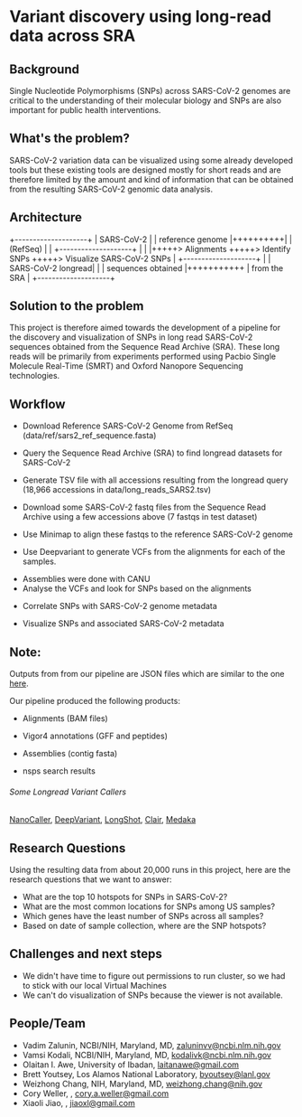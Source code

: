 # Variant discovery using long-read data across SRA

## Background
Single Nucleotide Polymorphisms (SNPs) across SARS-CoV-2 genomes are critical to the understanding of their molecular biology and SNPs are also important for public health interventions.

## What's the problem?
SARS-CoV-2 variation data can be visualized using some already developed tools but these existing tools are designed mostly for short reads and are therefore limited by the amount and kind of information that can be obtained from the resulting SARS-CoV-2 genomic data analysis.

## Architecture

+--------------------+
| SARS-CoV-2         |
| reference genome   |++++++++++|
| (RefSeq)           |          |
+--------------------+          |
                                |
                                |+++++> Alignments +++++> Identify SNPs +++++> Visualize SARS-CoV-2 SNPs
                                |
+--------------------+          |
| SARS-CoV-2 longread|          |
| sequences obtained |+++++++++++
| from the SRA       |
+--------------------+



## Solution to the problem
This project is therefore aimed towards the development of a pipeline for the discovery and visualization of SNPs in long read SARS-CoV-2 sequences obtained from the Sequence Read Archive (SRA). These long reads will be primarily from experiments performed using Pacbio Single Molecule Real-Time (SMRT) and Oxford Nanopore Sequencing technologies.

## Workflow
+ Download Reference SARS-CoV-2 Genome from RefSeq (data/ref/sars2_ref_sequence.fasta)
- Query the Sequence Read Archive (SRA) to find longread datasets for SARS-CoV-2
+ Generate TSV file with all accessions resulting from the longread query (18,966 accessions in data/long_reads_SARS2.tsv)
- Download some SARS-CoV-2 fastq files from the Sequence Read Archive using a few accessions above (7 fastqs in test dataset)
+ Use Minimap to align these fastqs to the reference SARS-CoV-2 genome
- Use Deepvariant to generate VCFs from the alignments for each of the samples.
+ Assemblies were done with CANU
+ Analyse the VCFs and look for SNPs based on the alignments
- Correlate SNPs with SARS-CoV-2 genome metadata
+ Visualize SNPs and associated SARS-CoV-2 metadata

## Note:
Outputs from from our pipeline are JSON files which are similar to the one [here](https://github.com/NCBI-Codeathons/SARS2-Variation-Viewer).

Our pipeline produced the following products:
+ Alignments (BAM files)
- Vigor4 annotations (GFF and peptides)
+ Assemblies (contig fasta)
- nsps search results

###### Some Longread Variant Callers
[NanoCaller](https://github.com/WGLab/NanoCaller), [DeepVariant](https://github.com/google/deepvariant), [LongShot](https://github.com/pjedge/longshot), [Clair](https://github.com/HKU-BAL/Clair), [Medaka](https://github.com/nanoporetech/medaka)

## Research Questions
Using the resulting data from about 20,000 runs in this project, here are the research questions that we want to answer:
- What are the top 10 hotspots for SNPs in SARS-CoV-2?
- What are the most common locations for SNPs among US samples?
- Which genes have the least number of SNPs across all samples?
- Based on date of sample collection, where are the SNP hotspots?

## Challenges and next steps
+ We didn't have time to figure out permissions to run cluster, so we had to stick with our local Virtual Machines
+ We can't do visualization of SNPs because the viewer is not available.

## People/Team
+ Vadim Zalunin, NCBI/NIH, Maryland, MD, zaluninvv@ncbi.nlm.nih.gov
+ Vamsi Kodali, NCBI/NIH, Maryland, MD, kodalivk@ncbi.nlm.nih.gov
+ Olaitan I. Awe, University of Ibadan, laitanawe@gmail.com
+ Brett Youtsey, Los Alamos National Laboratory, byoutsey@lanl.gov
+ Weizhong Chang, NIH, Maryland, MD, weizhong.chang@nih.gov
+ Cory Weller, <Affiliation>, cory.a.weller@gmail.com
+ Xiaoli Jiao, <Affiliation>, jiaoxl@gmail.com
